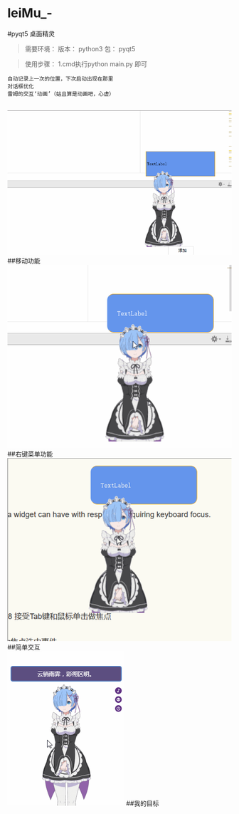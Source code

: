 # leiMu_-
#pyqt5 桌面精灵
>需要环境：
>版本：
python3
>包：
pyqt5

>使用步骤：
1.cmd执行python main.py 即可
```
自动记录上一次的位置，下次启动出现在那里
对话框优化
雷姆的交互‘动画’（姑且算是动画吧，心虚）


```
![移动功能](https://github.com/frankcreating/leiMu_-/blob/master/gif/move.gif)
<br>
##移动功能
<br/>
![右键菜单功能](https://github.com/frankcreating/leiMu_-/blob/master/gif/btn.gif)
</br>
##右键菜单功能
</br>
![简单交互](https://github.com/frankcreating/leiMu_-/blob/master/gif/focus.gif)
</br>
##简单交互
</br>
![我的目标](https://github.com/frankcreating/leiMu_-/blob/master/gif/test.gif)
##我的目标
</br>

